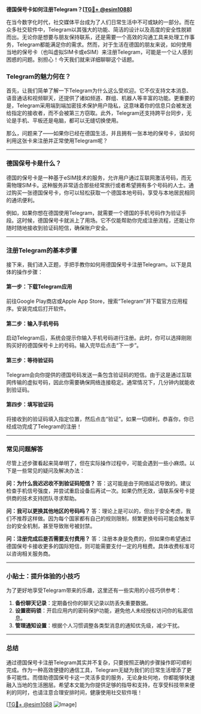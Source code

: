 **德国保号卡如何注册Telegram？[[TG💪+ @esim1088](https://t.me/s/esim1088)]**

在当今数字化时代，社交媒体平台成为了人们日常生活中不可或缺的一部分。而在众多社交软件中，Telegram以其强大的功能、简洁的设计以及高度的安全性脱颖而出。无论你是想要与朋友保持联系，还是需要一个高效的沟通工具来处理工作事务，Telegram都能满足你的需求。然而，对于生活在德国的朋友来说，如何使用当地的保号卡（也叫虚拟SIM卡或eSIM）来注册Telegram，可能是一个让人感到困惑的问题。别担心！今天我们就来详细聊聊这个话题。

### Telegram的魅力何在？

首先，让我们简单了解一下Telegram为什么这么受欢迎。它不仅支持文本消息、语音通话和视频聊天，还提供了诸如频道、群组、机器人等丰富的功能。更重要的是，Telegram采用端到端加密技术保护用户隐私，这意味着你的信息只会被发送给指定的接收者，而不会被第三方窃取。此外，Telegram还支持跨平台同步，无论是手机、平板还是电脑，都可以无缝切换使用。

那么，问题来了——如果你已经在德国生活，并且拥有一张本地的保号卡，该如何利用这张卡来注册并正常使用Telegram呢？

---

### 德国保号卡是什么？

德国的保号卡是一种基于eSIM技术的服务，允许用户通过互联网激活号码，而无需物理SIM卡。这种服务非常适合那些经常旅行或者希望拥有多个号码的人士。通过购买一张德国保号卡，你可以轻松获取一个德国本地号码，享受与本地居民相同的通讯便利。

例如，如果你想在德国使用Telegram，就需要一个德国的手机号码作为验证手段。这时候，德国保号卡就派上了用场。它不仅能帮助你完成注册流程，还能让你随时随地接收到验证码短信，确保账户安全。

---

### 注册Telegram的基本步骤

接下来，我们进入正题，手把手教你如何用德国保号卡注册Telegram。以下是具体的操作步骤：

#### 第一步：下载Telegram应用
前往Google Play商店或Apple App Store，搜索“Telegram”并下载官方应用程序。安装完成后打开软件。

#### 第二步：输入手机号码
启动Telegram后，系统会提示你输入手机号码进行注册。此时，你可以选择刚刚购买好的德国保号卡上的号码。输入完毕后点击“下一步”。

#### 第三步：等待验证码
Telegram会向你提供的德国号码发送一条包含验证码的短信。由于这是通过互联网传输的虚拟号码，因此你需要确保网络连接稳定。通常情况下，几分钟内就能收到验证码。

#### 第四步：填写验证码
将接收到的验证码填入指定位置，然后点击“验证”。如果一切顺利，恭喜你，你已经成功完成了Telegram的注册！

---

### 常见问题解答

尽管上述步骤看起来简单明了，但在实际操作过程中，可能会遇到一些小麻烦。以下是一些常见的疑问及解决办法：

**问：为什么我迟迟收不到验证码短信？**
答：这可能是由于网络延迟导致的。建议检查手机信号强度，并尝试重启设备后再试一次。如果仍然无效，请联系保号卡提供商的技术支持团队寻求帮助。

**问：我可以更换其他地区的号码吗？**
答：理论上是可以的，但出于安全考虑，我们不推荐这样做。因为每个国家都有自己的规则限制，频繁更换号码可能会触发平台的安全机制，甚至导致账号被封禁。

**问：注册完成后是否需要支付费用？**
答：注册本身是免费的，但如果你希望通过德国保号卡接收更多的国际短信，则可能需要支付一定的月租费。具体收费标准可以咨询相关服务商。

---

### 小贴士：提升体验的小技巧

为了更好地享受Telegram带来的乐趣，这里还有一些实用的小技巧供参考：

1. **备份聊天记录**：定期备份你的聊天记录以防丢失重要数据。
2. **设置密码锁**：开启应用内的密码保护功能，避免他人未经授权访问你的私密信息。
3. **管理通知设置**：根据个人习惯调整各类型消息的通知优先级，减少干扰。

---

### 总结

通过德国保号卡注册Telegram其实并不复杂，只要按照正确的步骤操作即可顺利完成。作为一种高效便捷的通信工具，Telegram无疑为我们的日常生活增添了更多可能性。而借助德国保号卡这一灵活多变的服务，无论身处何地，你都能够快速融入当地的生活圈层。希望本文能为你提供足够的指导和支持，在享受科技带来便利的同时，也请注意合理安排时间，健康使用社交软件哦！

[[TG💪+ @esim1088](https://t.me/s/esim1088) ![Image](https://i.postimg.cc/4NQfJmqS/Snipaste-2025-05-13-00-14-12.png)]